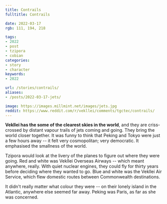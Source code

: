 ```yaml
---
title: Contrails
fulltitle: Contrails

date: 2022-03-17
rgb: 111, 194, 218

tags: 
- 2022
- post
- tzipora
- cobian
categories:
- story
- character
keywords:
- 2022

url: /stories/contrails/
aliases:
- /posts/2022-03-17-jets/

image: https://images.millmint.net/images/jets.jpg
reddit: https://www.reddit.com/r/vekllei/comments/tgctec/contrails/
---
```

**Vekllei has the some of the clearest skies in the world**, and they are criss-crossed by distant vapour trails of jets coming and going. They bring the world closer together. It was funny to think that Peking and Tokyo were just a few hours away -- it felt very cosmopolitan; very democratic. It emphasised the smallness of the world.

Tzipora would look at the livery of the planes to figure out where they were going. Red and white was Vekllei Overseas Airways -- which meant anywhere, really. With quiet nuclear engines, they could fly for thirty years before deciding where they wanted to go. Blue and white was the Vekllei Air Service, which flew domestic routes between Commonwealth destinations. 

It didn't really matter what colour they were -- on their lonely island in the Atlantic, anywhere else seemed far away. Peking was Paris, as far as she was concerned.

